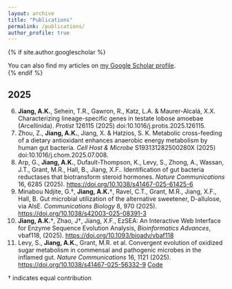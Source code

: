 ```yaml
---
layout: archive
title: "Publications"
permalink: /publications/
author_profile: true
---
```


{% if site.author.googlescholar %}
  <div class="wordwrap">You can also find my articles on <a href="{{site.author.googlescholar}}">my Google Scholar profile</a>.</div>
{% endif %}

## 2025
6. **Jiang, A.K.**, Sehein, T.R., Gawron, R., Katz, L.A. & Maurer-Alcalá, X.X. Characterizing lineage-specific genes in testate lobose amoebae (Arcellinida). *Protist* 126115 (2025) doi:10.1016/j.protis.2025.126115.
5. Zhou, Z., **Jiang, A.K.**, Jiang, X. & Hatzios, S. K. Metabolic cross-feeding of a dietary antioxidant enhances anaerobic energy metabolism by human gut bacteria. *Cell Host & Microbe* S193131282500280X (2025) doi:10.1016/j.chom.2025.07.008.
4. Arp, G., **Jiang, A.K.**, Dufault-Thompson, K., Levy, S., Zhong, A., Wassan, J.T., Grant, M.R., Hall, B., Jiang, X.F.. Identification of gut bacteria reductases that biotransform steroid hormones. *Nature Communications* 16, 6285 (2025). https://doi.org/10.1038/s41467-025-61425-6
3. Minabou Ndjite, G.†, **Jiang, A.K.**†, Ravel, C.T., Grant, M.R., Jiang, X.F., Hall, B. Gut microbial utilization of the alternative sweetener, D-allulose, via AlsE. *Communications Biology* 8, 970 (2025). https://doi.org/10.1038/s42003-025-08391-3
2. **Jiang, A.K.**†, Zhao, J†, Jiang, X.F., EzSEA: An Interactive Web Interface for Enzyme Sequence Evolution Analysis, *Bioinformatics Advances*, vbaf118, (2025). https://doi.org/10.1093/bioadv/vbaf118
1. Levy, S., **Jiang, A.K.**, Grant, M.R. et al. Convergent evolution of oxidized sugar metabolism in commensal and pathogenic microbes in the inflamed gut. *Nature Communications* 16, 1121 (2025). https://doi.org/10.1038/s41467-025-56332-9 [Code](https://github.com/frikinzi/sugar_oxidation_bioinfo)

† indicates equal contribution